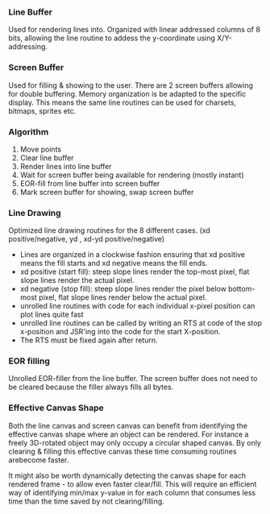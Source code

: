 ### Line Buffer

Used for rendering lines into. Organized with linear addressed columns of 8 bits, allowing the line routine to addess the y-coordinate using X/Y-addressing.

### Screen Buffer

Used for filling & showing to the user. There are 2 screen buffers allowing for double buffering. 
Memory organization is  be adapted to the specific display. This means the same line routines can be used for charsets, bitmaps, sprites etc. 

### Algorithm

1. Move points
2. Clear line buffer 
3. Render lines into line buffer
4. Wait for screen buffer being available for rendering (mostly instant)
5. EOR-fill from line buffer into screen buffer
6. Mark screen buffer for showing, swap screen buffer

### Line Drawing

Optimized line drawing routines for the 8 different cases. (xd positive/negative, yd , xd-yd positive/negative)

- Lines are organized in a clockwise fashion ensuring that xd positive means the fill starts and xd negative means the fill ends.
- xd positive (start fill): steep slope lines render the top-most pixel, flat slope lines render the actual pixel.
- xd negative (stop fill): steep slope lines render the pixel below bottom-most pixel, flat slope lines render below the actual pixel.
- unrolled line routines with code for each individual x-pixel position can plot lines quite fast
- unrolled line routines can be called by writing an RTS at code of the stop x-position and JSR'ing into the code for the start X-position. 
- The RTS must be fixed again after return.

### EOR filling

Unrolled EOR-filler from the line buffer. The screen buffer does not need to be cleared because the filler always fills all bytes.

### Effective Canvas Shape

Both the line canvas and screen canvas can benefit from identifying the effective canvas shape where an object can be rendered.
For instance a freely 3D-rotated object may only occupy a circular shaped canvas.
By only clearing & filling this effective canvas these time consuming routines arebecome faster.

It might also be worth dynamically detecting the canvas shape for each rendered frame - to allow even faster clear/fill. 
This will require an efficient way of identifying min/max y-value in for each column that consumes less time than the time saved by not clearing/filling.  
